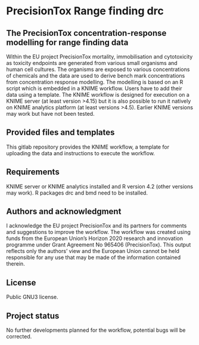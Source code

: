 # PrecisionTox Range finding drc



## The PrecisionTox concentration-response modelling for range finding data

Within the EU project PrecisionTox mortality, immobilisation and cytotoxicity as toxicity endpoints are generated from various small organisms and human cell cultures. The organisms are exposed to various concentrations of chemicals and the data are used to derive bench mark concentrations from concentration response modelling. The modelling is based on an R script which is embedded in a KNIME workflow. Users have to add their data using a template. The KNIME workflow is designed for execution on a KNIME server (at least version >4.15) but it is also possible to run it natively on KNIME analytics platform (at least versions >4.5). Earlier KNIME versions may work but have not been tested.

## Provided files and templates

This gitlab repository provides the KNIME workflow, a template for uploading the data and instructions to execute the workflow.

## Requirements

KNIME server or KNIME analytics installed and R version 4.2 (other versions may work). R packages drc and bmd need to be installed.

## Authors and acknowledgment
I acknowledge the EU project PrecisionTox and its partners for comments and suggestions to improve the workflow. The workflow was created using funds from the European Union’s Horizon 2020 research and innovation programme under Grant Agreement No 965406 (PrecisionTox). This output reflects only the authors’ view and the European Union cannot be held responsible for any use that may be made of the information contained therein.

## License
Public GNU3 license.

## Project status
No further developments planned for the workflow, potential bugs will be corrected.
